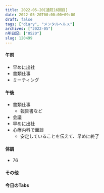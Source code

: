 ```yaml
---
title: 2022-05-20[通院16回目]
date: 2022-05-20T00:00:00+09:00
draft: false
tags: ["diary", "メンタルヘルス"]
archives: ["2022-05"]
n年日記: ["0520"]
slug: 120499
---
```

#### 午前
- 早めに出社
- 書類仕事
- ミーティング
#### 午後
- 書類仕事
  - 報告書など
- 会議
- 早めに出社
- 心療内科で面談
  - 安定していることを伝えて、早めに終了
#### 体調
- 76
#### その他
#### 今日のTabs